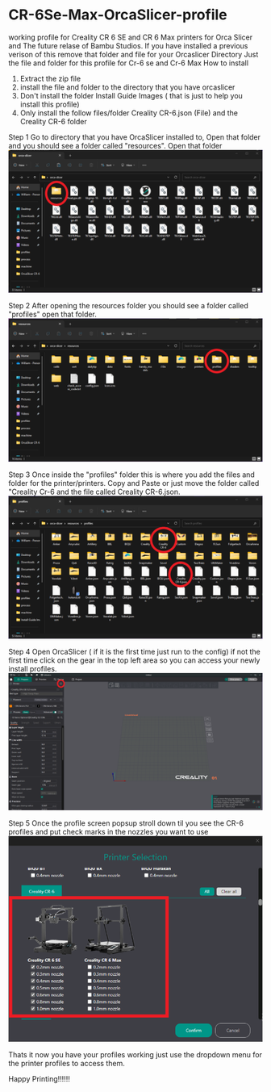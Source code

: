 # CR-6Se-Max-OrcaSlicer-profile
working profile for Creality CR 6 SE and CR 6 Max printers for Orca Slicer and The future relase of Bambu Studios.
If you have installed a previous verison of this remove that folder and file for your Orcaslicer Directory Just the file and folder for this profile for Cr-6 se and Cr-6 Max
How to install
1. Extract the zip file
2. install the file and folder to the directory that you have orcaslicer
3. Don't install the folder Install Guide Images ( that is just to help you install this profile)
4. Only install the follow files/folder  Creality CR-6.json (File) and the Creality CR-6 folder


Step 1
Go to directory that you have OrcaSlicer installed to, Open that folder and you should see a folder called "resources". Open that folder
![My Image](Install%20Guide%20Images/Step1.png)

Step 2 
After opening the resources folder you should see a folder called "profiles" open that folder. 
![My Image](Install%20Guide%20Images/Step2.png)

Step 3
Once inside the "profiles" folder this is where you add the files and folder for the printer/printers. Copy and Paste or just move the folder called "Creality Cr-6 and the file called Creality CR-6.json.
![My Image](Install%20Guide%20Images/Step3.png)

Step 4
Open OrcaSlicer ( if it is the first time just run to the config) if not the first time click on the gear in the top left area so you can access your newly install profiles.
![My Image](Install%20Guide%20Images/Step4.png)

Step 5
Once the profile screen popsup stroll down til you see the CR-6 profiles and put check marks in the nozzles you want to use
![My Image](Install%20Guide%20Images/Step5.png)

Thats it now you have your profiles working just use the dropdown menu for the printer profiles to access them.

Happy Printing!!!!!!
